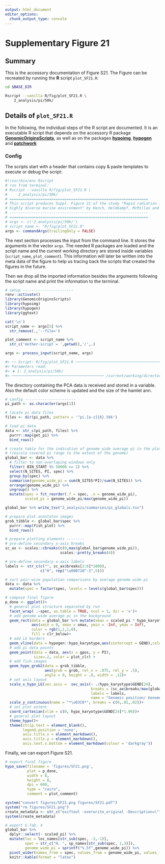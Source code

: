 ```yaml
---
output: html_document
editor_options:
  chunk_output_type: console
---
```

# Supplementary Figure 21






## Summary

This is the accessory documentation of Figure S21.
The Figure can be recreated by running the **R** script `plot_SF21.R`:

```sh
cd $BASE_DIR

Rscript --vanilla R/fig/plot_SF21.R \
    2_analysis/pi/50k/
```

## Details of `plot_SF21.R`

In the following, the individual steps of the R script are documented.
It is an executable R script that depends on the accessory R package [**GenomicOriginsScripts**](https://k-hench.github.io/GenomicOriginsScripts), as well as on the packages [**hypoimg**](https://k-hench.github.io/hypoimg), [**hypogen**](https://k-hench.github.io/hypogen) and [**patchwork**](https://patchwork.data-imaginist.com/)

### Config

The scripts start with a header that contains copy & paste templates to execute or debug the script:


```r
#!/usr/bin/env Rscript
# run from terminal:
# Rscript --vanilla R/fig/plot_SF21.R \
#     2_analysis/pi/50k/
# ===============================================================
# This script produces Suppl. Figure 21 of the study "Rapid radiation in a
# highly diverse marine environment" by Hench, Helmkampf, McMillan and Puebla
# ---------------------------------------------------------------
# ===============================================================
# args <- c('2_analysis/pi/50k/')
# script_name <- "R/fig/plot_SF21.R"
args <- commandArgs(trailingOnly = FALSE)
```

The next section processes the input from the command line.
It stores the arguments in the vector `args`.
The needed R packages are loaded and the script name and the current working directory are stored inside variables (`script_name`, `plot_comment`).
This information will later be written into the meta data of the figure to help us tracing back the scripts that created the figures in the future.

Then we drop all the imported information besides the arguments following the script name and print the information to the terminal.


```r
# setup -----------------------
renv::activate()
library(GenomicOriginsScripts)
library(hypoimg)
library(hypogen)
library(ggtext)

cat('\n')
script_name <- args[5] %>%
  str_remove(.,'--file=')

plot_comment <- script_name %>%
  str_c('mother-script = ',getwd(),'/',.)

args <- process_input(script_name, args)
```

```r
#> ── Script: R/fig/plot_SF21.R ────────────────────────────────────────────
#> Parameters read:
#> ★ 1: 2_analysis/pi/50k/
#> ────────────────────────────────────────── /current/working/directory ──
```

The directory containing the PCA data is received and stored in a variable.
Also the default color scheme is updated and the size of the hamlet ann.


```r
# config -----------------------
pi_path <- as.character(args[1])
```



```r
# locate pi data files
files <- dir(pi_path, pattern = '^pi.[a-z]{6}.50k')
```



```r
# load pi data
data <- str_c(pi_path, files) %>%
  purrr::map(get_pi) %>%
  bind_rows()
```



```r
# create table for the indication of genome wide average pi in the plot background
# (rescale covered pi range to the extent of the genome)
global_bar <- data %>%
  # filter to non-overlaping windows only
  filter( BIN_START %% 50000 == 1) %>%
  select(N_SITES, PI, spec) %>%
  group_by(spec) %>%
  summarise(genome_wide_pi = sum(N_SITES*PI)/sum(N_SITES)) %>%
  arrange(genome_wide_pi) %>%
  ungroup() %>%
  mutate(spec = fct_reorder(.f = spec, .x = genome_wide_pi),
         scaled_pi = genome_wide_pi/max(genome_wide_pi))
```



```r
global_bar %>% write_tsv("2_analysis/summaries/pi_globals.tsv")
```



```r
# prepare plot annotaton images
grob_tibble <- global_bar$spec %>%
  purrr::map(fish_plot) %>%
  bind_rows()
```



```r
# prepare plotting elements --------
# pre-define secondary x-axis breaks
sc_ax <- scales::cbreaks(c(0,max(global_bar$genome_wide_pi)),
                         scales::pretty_breaks(4))
```



```r
# pre-define secondary x-axis labels
labels <- str_c(c("", sc_ax$breaks[2:6]*1000),
                c("0", rep("\u00B710^-3",5)))
```



```r
# sort pair-wise population comparisons by average genome wide pi
data <- data %>%
  mutate(spec = factor(spec, levels = levels(global_bar$spec)))
```



```r
# compose final figure
p_done <- ggplot()+
  # general plot structure separated by run
  facet_wrap( .~spec, as.table = TRUE, ncol = 1, dir = 'v')+
  # add genome wide average pi in the background
  geom_rect(data = global_bar %>% mutate(xmax = scaled_pi * hypo_karyotype$GEND[24]),
            aes(xmin = 0, xmax = xmax, ymin = -Inf, ymax = Inf),
            color = rgb(1,1,1,0),
            fill = clr_below)+
  # add LG borders
  geom_vline(data = hypogen::hypo_karyotype,aes(xintercept = GEND),color = hypo_clr_lg)+
  # add pi data points
  geom_point(data = data, aes(x = gpos, y = PI),
             size=.2, color = plot_clr) +
  # add fish images
  geom_hypo_grob2(data = grob_tibble,
                  aes(grob = grob, rel_x = .975, rel_y = .5),
                  angle = 0, height = .8, width = .12)+
  # set axis layout
  scale_x_hypo_LG(sec.axis =  sec_axis(~ ./hypo_karyotype$GEND[24],
                                       breaks = (sc_ax$breaks/max(global_bar$genome_wide_pi)),
                                       labels = labels,
                                       name = "Genomic position/ Genome wide *\u03C0*"))+
  scale_y_continuous(name = "*\u03C0*", breaks = c(0,.01,.02))+
  # set plot extent
  coord_cartesian(xlim = c(0, hypo_karyotype$GEND[24]*1.06))+
  # general plot layout
  theme_hypo()+
  theme(strip.text = element_blank(),
        legend.position = 'none',
        axis.title.x = element_markdown(),
        axis.title.y = element_markdown(),
        axis.text.x.bottom = element_markdown(colour = 'darkgray'))
```

Finally, we can export Figure S21.


```r
# export final figure
hypo_save(filename = 'figures/SF21.png',
          plot = p_done,
          width = 8,
          height = 8,
          dpi = 600,
          type = "cairo",
          comment = plot_comment)

system("convert figures/SF21.png figures/SF21.pdf")
system("rm figures/SF21.png")
create_metadata <- str_c("exiftool -overwrite_original -Description=\"", plot_comment, "\" figures/SF21.pdf")
system(create_metadata)

# export S.Tab. 4
global_bar %>%
  dplyr::select(- scaled_pi) %>%
  mutate(loc = loc_names[str_sub(spec, -3,-1)],
         spec = str_c("H. ", sp_names[str_sub(spec, 1,3)]),
         genome_wide_pi = sprintf("%.5f",genome_wide_pi)) %>%
  pivot_wider(names_from = spec, values_from = genome_wide_pi, values_fill = "-") %>%
  knitr::kable(format = "latex")
```
